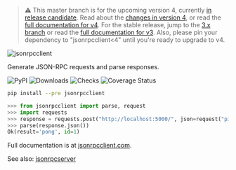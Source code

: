 > :warning: This master branch is for the upcoming version 4, currently [in
> release
> candidate](https://github.com/explodinglabs/jsonrpcclient/discussions/176).
> Read about the [changes in version
> 4](https://composed.blog/jsonrpcclient-4-changes), or read the [full
> documentation for v4](https://www.jsonrpcclient.com/en/latest/). For the
> stable release, jump to the [3.x
> branch](https://github.com/explodinglabs/jsonrpcclient/tree/3.x) or read the
> [full documentation for v3](https://www.jsonrpcserver.com/en/3.5.6/). Also,
> please pin your dependency to "jsonrpcclient<4" until you're ready to upgrade
> to v4.

<img
    alt="jsonrpcclient"
    style="margin: 0 auto;"
    src="https://github.com/explodinglabs/jsonrpcclient/blob/master/docs/logo.png?raw=true"
/>

Generate JSON-RPC requests and parse responses.

![PyPI](https://img.shields.io/pypi/v/jsonrpcclient.svg)
![Downloads](https://pepy.tech/badge/jsonrpcclient/week)
![Checks](https://github.com/explodinglabs/jsonrpcclient/actions/workflows/checks.yml/badge.svg)
![Coverage Status](https://coveralls.io/repos/github/explodinglabs/jsonrpcclient/badge.svg?branch=master)

```sh
pip install --pre jsonrpcclient
```

```python
>>> from jsonrpcclient import parse, request
>>> import requests
>>> response = requests.post("http://localhost:5000/", json=request("ping"))
>>> parse(response.json())
Ok(result='pong', id=1)
```

Full documentation is at [jsonrpcclient.com](https://www.jsonrpcclient.com/en/latest/).

See also: [jsonrpcserver](https://github.com/explodinglabs/jsonrpcserver)
